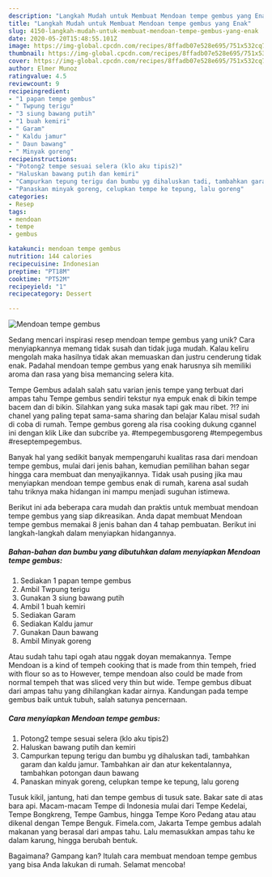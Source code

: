 ```yaml
---
description: "Langkah Mudah untuk Membuat Mendoan tempe gembus yang Enak"
title: "Langkah Mudah untuk Membuat Mendoan tempe gembus yang Enak"
slug: 4150-langkah-mudah-untuk-membuat-mendoan-tempe-gembus-yang-enak
date: 2020-05-20T15:48:55.101Z
image: https://img-global.cpcdn.com/recipes/8ffadb07e528e695/751x532cq70/mendoan-tempe-gembus-foto-resep-utama.jpg
thumbnail: https://img-global.cpcdn.com/recipes/8ffadb07e528e695/751x532cq70/mendoan-tempe-gembus-foto-resep-utama.jpg
cover: https://img-global.cpcdn.com/recipes/8ffadb07e528e695/751x532cq70/mendoan-tempe-gembus-foto-resep-utama.jpg
author: Elmer Munoz
ratingvalue: 4.5
reviewcount: 9
recipeingredient:
- "1 papan tempe gembus"
- " Twpung terigu"
- "3 siung bawang putih"
- "1 buah kemiri"
- " Garam"
- " Kaldu jamur"
- " Daun bawang"
- " Minyak goreng"
recipeinstructions:
- "Potong2 tempe sesuai selera (klo aku tipis2)"
- "Haluskan bawang putih dan kemiri"
- "Campurkan tepung terigu dan bumbu yg dihaluskan tadi, tambahkan garam dan kaldu jamur. Tambahkan air dan atur kekentalannya, tambahkan potongan daun bawang"
- "Panaskan minyak goreng, celupkan tempe ke tepung, lalu goreng"
categories:
- Resep
tags:
- mendoan
- tempe
- gembus

katakunci: mendoan tempe gembus 
nutrition: 144 calories
recipecuisine: Indonesian
preptime: "PT18M"
cooktime: "PT52M"
recipeyield: "1"
recipecategory: Dessert

---
```



![Mendoan tempe gembus](https://img-global.cpcdn.com/recipes/8ffadb07e528e695/751x532cq70/mendoan-tempe-gembus-foto-resep-utama.jpg)

Sedang mencari inspirasi resep mendoan tempe gembus yang unik? Cara menyiapkannya memang tidak susah dan tidak juga mudah. Kalau keliru mengolah maka hasilnya tidak akan memuaskan dan justru cenderung tidak enak. Padahal mendoan tempe gembus yang enak harusnya sih memiliki aroma dan rasa yang bisa memancing selera kita.

Tempe Gembus adalah salah satu varian jenis tempe yang terbuat dari ampas tahu Tempe gembus sendiri tekstur nya empuk enak di bikin tempe bacem dan di bikin. Silahkan yang suka masak tapi gak mau ribet. ?!? ini chanel yang paling tepat sama-sama sharing dan belajar Kalau misal sudah di coba di rumah. Tempe gembus goreng ala risa cooking dukung cgannel ini dengan klik Like dan subcribe ya. #tempegembusgoreng #tempegembus #reseptempegembus.

Banyak hal yang sedikit banyak mempengaruhi kualitas rasa dari mendoan tempe gembus, mulai dari jenis bahan, kemudian pemilihan bahan segar hingga cara membuat dan menyajikannya. Tidak usah pusing jika mau menyiapkan mendoan tempe gembus enak di rumah, karena asal sudah tahu triknya maka hidangan ini mampu menjadi suguhan istimewa.


Berikut ini ada beberapa cara mudah dan praktis untuk membuat mendoan tempe gembus yang siap dikreasikan. Anda dapat membuat Mendoan tempe gembus memakai 8 jenis bahan dan 4 tahap pembuatan. Berikut ini langkah-langkah dalam menyiapkan hidangannya.

<!--inarticleads1-->

##### Bahan-bahan dan bumbu yang dibutuhkan dalam menyiapkan Mendoan tempe gembus:

1. Sediakan 1 papan tempe gembus
1. Ambil  Twpung terigu
1. Gunakan 3 siung bawang putih
1. Ambil 1 buah kemiri
1. Sediakan  Garam
1. Sediakan  Kaldu jamur
1. Gunakan  Daun bawang
1. Ambil  Minyak goreng


Atau sudah tahu tapi ogah atau nggak doyan memakannya. Tempe Mendoan is a kind of tempeh cooking that is made from thin tempeh, fried with flour so as to However, tempe mendoan also could be made from normal tempeh that was sliced very thin but wide. Tempe gembus dibuat dari ampas tahu yang dihilangkan kadar airnya. Kandungan pada tempe gembus baik untuk tubuh, salah satunya pencernaan. 

<!--inarticleads2-->

##### Cara menyiapkan Mendoan tempe gembus:

1. Potong2 tempe sesuai selera (klo aku tipis2)
1. Haluskan bawang putih dan kemiri
1. Campurkan tepung terigu dan bumbu yg dihaluskan tadi, tambahkan garam dan kaldu jamur. Tambahkan air dan atur kekentalannya, tambahkan potongan daun bawang
1. Panaskan minyak goreng, celupkan tempe ke tepung, lalu goreng


Tusuk kikil, jantung, hati dan tempe gembus di tusuk sate. Bakar sate di atas bara api. Macam-macam Tempe di Indonesia mulai dari Tempe Kedelai, Tempe Bongkreng, Tempe Gambus, hingga Tempe Koro Pedang atau atau dikenal dengan Tempe Benguk. Fimela.com, Jakarta Tempe gembus adalah makanan yang berasal dari ampas tahu. Lalu memasukkan ampas tahu ke dalam karung, hingga berubah bentuk. 

Bagaimana? Gampang kan? Itulah cara membuat mendoan tempe gembus yang bisa Anda lakukan di rumah. Selamat mencoba!
